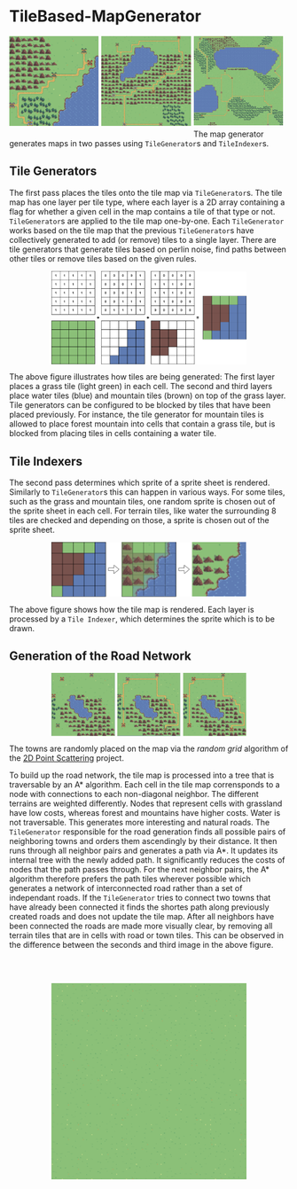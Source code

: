 # TileBased-MapGenerator

<div>
    <img src="/Media/Screenshot%20Small.PNG" alt="Small" style="float: left; width: 32%; margin-right: 1%; margin-bottom: 0.5em;">
    <img src="/Media/Screenshot%20Medium.PNG" alt="Medium"style="float: left; width: 32%; margin-right: 1%; margin-bottom: 0.5em;">
    <img src="/Media/Screenshot%20Large.PNG" alt="Large" style="float: left; width: 32%; margin-right: 1%; margin-bottom: 0.5em;">
</div>

The map generator generates maps in two passes using `TileGenerator`s and `TileIndexer`s.

## Tile Generators
The first pass places the tiles onto the tile map via `TileGenerator`s. The tile map has one layer per tile type, where each layer is a 2D array containing a flag for whether a given cell in the map contains a tile of that type or not. `TileGenerator`s are applied to the tile map one-by-one. Each `TileGenerator` works based on the tile map that the previous `TileGenerator`s have collectively generated to add (or remove) tiles to a single layer.
There are tile generators that generate tiles based on perlin noise, find paths between other tiles or remove tiles based on the given rules.

<p align="center">
  <img  align="center" src="/Media/Documentation/Doc_TileGenerator.png" alt="Example Tile Generation" style="width: 70%;"/>
</p>

The above figure illustrates how tiles are being generated: The first layer places a grass tile (light green) in each cell. The second and third layers place water tiles (blue)  and mountain tiles (brown) on top of the grass layer. Tile generators can be configured to be blocked by tiles that have been placed previously. For instance, the tile generator for mountain tiles is allowed to place forest mountain into cells that contain a grass tile, but is blocked from placing tiles in cells containing a water tile.

## Tile Indexers
The second pass determines which sprite of a sprite sheet is rendered. Similarly to `TileGenerator`s this can happen in various ways. For some tiles, such as the grass and mountain tiles, one random sprite is chosen out of the sprite sheet in each cell. For terrain tiles, like water the surrounding 8 tiles are checked and depending on those, a sprite is chosen out of the sprite sheet.

<p align="center">
  <img  align="center" src="/Media/Documentation/Doc_TileIndexer.PNG" alt="Example Tile Generation" style="width: 70%;"/>
</p>

The above figure shows how the tile map is rendered. Each layer is processed by a `Tile Indexer`, which determines the sprite which is to be drawn.


## Generation of the Road Network

<p align="center">
  <img  align="center" src="/Media/Documentation/Doc_RoadNetwork.png" alt="Example Tile Generation" style="width: 70%;"/>
</p>

The towns are randomly placed on the map via the *random grid* algorithm of the [2D Point Scattering](http://www.tom.ille-web.de/PointDistribution/index.html) project.

To build up the road network, the tile map is processed into a tree that is traversable by an A* algorithm. Each cell in the tile map corrensponds to a node with connections to each non-diagonal neighbor.
The different terrains are weighted differently. Nodes that represent cells with grassland have low costs, whereas forest and mountains have higher costs. Water is not traversable. This generates more interesting and natural roads. 
The `TileGenerator` responsible for the road generation finds all possible pairs of neighboring towns and orders them ascendingly by their distance. It then runs through all neighbor pairs and generates a path via A*. It updates its internal tree with the newly added path. It significantly reduces the costs of nodes that the path passes through. For the next neighbor pairs, the A* algorithm therefore prefers the path tiles wherever possible which generates a network of interconnected road rather than a set of independant roads. If the `TileGenerator` tries to connect two towns that have already been connected it finds the shortes path along previously created roads and does not update the tile map.
After all neighbors have been connected the roads are made more visually clear, by removing all terrain tiles that are in cells with road or town tiles. This can be observed in the difference between the seconds and third image in the above figure.

## 

<br>
<p align="center">
  <img src="/Media/Animation%20Medium.gif"  style="width: 70%;">
</p>
